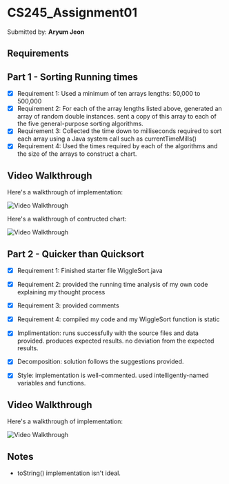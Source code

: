 # CS245_Assignment01

Submitted by: **Aryum Jeon**

## Requirements
## Part 1 - Sorting Running times

* [x] Requirement 1: Used a minimum of ten arrays lengths: 50,000 to 500,000
* [x] Requirement 2: For each of the array lengths listed above, generated an array of random double instances. sent a copy of this array to each of the five general-purpose sorting algorithms.
* [x] Requirement 3: Collected the time down to milliseconds required to sort each array using a Java system call such as currentTimeMills()
* [x] Requirement 4: Used the times required by each of the algorithms and the size of the arrays to construct a chart.

## Video Walkthrough

Here's a walkthrough of implementation:

<img src='http://g.recordit.co/LN7X69JXrf.gif' title='Video Walkthrough' width='' alt='Video Walkthrough' />

Here's a walkthrough of contructed chart:

<img src='http://g.recordit.co/lWMA3VyvLl.gif' title='Video Walkthrough' width='' alt='Video Walkthrough' />

## Part 2 - Quicker than Quicksort

* [x] Requirement 1: Finished starter file WiggleSort.java
* [x] Requirement 2: provided the running time analysis of my own code explaining my thought process 
* [x] Requirement 3: provided comments
* [x] Requirement 4: compiled my code and my WiggleSort function is static

* [x] Implimentation: runs successfully with the source files and data provided. produces expected results. no deviation from the expected results.
* [x] Decomposition: solution follows the suggestions provided.
* [x] Style: implementation is well-commented. used intelligently-named variables and functions.


## Video Walkthrough

Here's a walkthrough of implementation:

<img src='http://g.recordit.co/Gi7XnBr1Bv.gif' title='Video Walkthrough' width='' alt='Video Walkthrough' />


## Notes

* toString() implementation isn't ideal.
